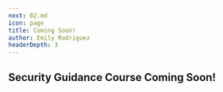 ```yaml
---
next: 02.md
icon: page
title: Coming Soon!
author: Emily Rodriguez
headerDepth: 3
---
```


## Security Guidance Course Coming Soon!
